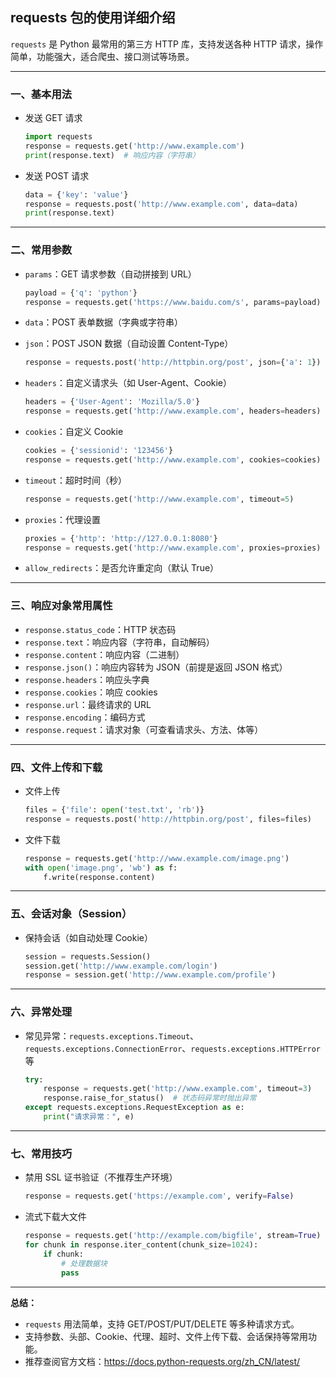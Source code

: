 ## requests 包的使用详细介绍

`requests` 是 Python 最常用的第三方 HTTP 库，支持发送各种 HTTP 请求，操作简单，功能强大，适合爬虫、接口测试等场景。

---

### 一、基本用法

- 发送 GET 请求
    ```python
    import requests
    response = requests.get('http://www.example.com')
    print(response.text)  # 响应内容（字符串）
    ```

- 发送 POST 请求
    ```python
    data = {'key': 'value'}
    response = requests.post('http://www.example.com', data=data)
    print(response.text)
    ```

---

### 二、常用参数

- `params`：GET 请求参数（自动拼接到 URL）
    ```python
    payload = {'q': 'python'}
    response = requests.get('https://www.baidu.com/s', params=payload)
    ```

- `data`：POST 表单数据（字典或字符串）
- `json`：POST JSON 数据（自动设置 Content-Type）
    ```python
    response = requests.post('http://httpbin.org/post', json={'a': 1})
    ```

- `headers`：自定义请求头（如 User-Agent、Cookie）
    ```python
    headers = {'User-Agent': 'Mozilla/5.0'}
    response = requests.get('http://www.example.com', headers=headers)
    ```

- `cookies`：自定义 Cookie
    ```python
    cookies = {'sessionid': '123456'}
    response = requests.get('http://www.example.com', cookies=cookies)
    ```

- `timeout`：超时时间（秒）
    ```python
    response = requests.get('http://www.example.com', timeout=5)
    ```

- `proxies`：代理设置
    ```python
    proxies = {'http': 'http://127.0.0.1:8080'}
    response = requests.get('http://www.example.com', proxies=proxies)
    ```

- `allow_redirects`：是否允许重定向（默认 True）

---

### 三、响应对象常用属性

- `response.status_code`：HTTP 状态码
- `response.text`：响应内容（字符串，自动解码）
- `response.content`：响应内容（二进制）
- `response.json()`：响应内容转为 JSON（前提是返回 JSON 格式）
- `response.headers`：响应头字典
- `response.cookies`：响应 cookies
- `response.url`：最终请求的 URL
- `response.encoding`：编码方式
- `response.request`：请求对象（可查看请求头、方法、体等）

---

### 四、文件上传和下载

- 文件上传
    ```python
    files = {'file': open('test.txt', 'rb')}
    response = requests.post('http://httpbin.org/post', files=files)
    ```

- 文件下载
    ```python
    response = requests.get('http://www.example.com/image.png')
    with open('image.png', 'wb') as f:
        f.write(response.content)
    ```

---

### 五、会话对象（Session）

- 保持会话（如自动处理 Cookie）
    ```python
    session = requests.Session()
    session.get('http://www.example.com/login')
    response = session.get('http://www.example.com/profile')
    ```

---

### 六、异常处理

- 常见异常：`requests.exceptions.Timeout`、`requests.exceptions.ConnectionError`、`requests.exceptions.HTTPError` 等
    ```python
    try:
        response = requests.get('http://www.example.com', timeout=3)
        response.raise_for_status()  # 状态码异常时抛出异常
    except requests.exceptions.RequestException as e:
        print("请求异常：", e)
    ```

---

### 七、常用技巧

- 禁用 SSL 证书验证（不推荐生产环境）
    ```python
    response = requests.get('https://example.com', verify=False)
    ```

- 流式下载大文件
    ```python
    response = requests.get('http://example.com/bigfile', stream=True)
    for chunk in response.iter_content(chunk_size=1024):
        if chunk:
            # 处理数据块
            pass
    ```

---

**总结：**
- `requests` 用法简单，支持 GET/POST/PUT/DELETE 等多种请求方式。
- 支持参数、头部、Cookie、代理、超时、文件上传下载、会话保持等常用功能。
- 推荐查阅官方文档：https://docs.python-requests.org/zh_CN/latest/